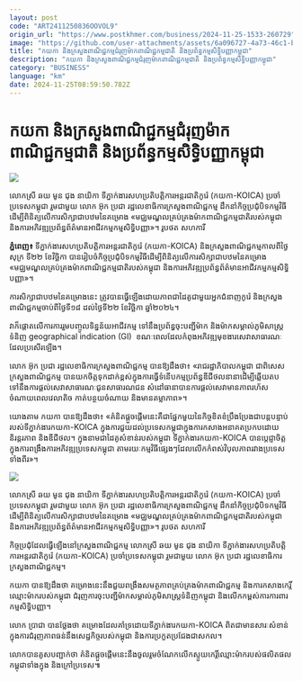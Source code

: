 ```yaml
---
layout: post
code: "ART2411250836OOVOL9"
origin_url: "https://www.postkhmer.com/business/2024-11-25-1533-260729"
image: "https://github.com/user-attachments/assets/6a096727-4a73-46c1-b355-8c06bc93b702"
title: "កយកា និង​ក្រសួង​ពាណិជ្ជកម្ម​ជំរុញ​ម៉ាក​ពាណិជ្ជកម្ម​ជាតិ និង​ប្រព័ន្ធ​កម្មសិទ្ធិ​បញ្ញា​កម្ពុជា"
description: "​​កយកា និង​ក្រសួង​ពាណិជ្ជកម្ម​ជំរុញ​ម៉ាក​ពាណិជ្ជកម្ម​ជាតិ និង​ប្រព័ន្ធ​កម្មសិទ្ធិ​បញ្ញា​កម្ពុជា​"
category: "BUSINESS"
language: "km"
date: 2024-11-25T08:59:50.782Z
---
```


# កយកា និង​ក្រសួង​ពាណិជ្ជកម្ម​ជំរុញ​ម៉ាក​ពាណិជ្ជកម្ម​ជាតិ និង​ប្រព័ន្ធ​កម្មសិទ្ធិ​បញ្ញា​កម្ពុជា

![](https://github.com/user-attachments/assets/e2a246ce-0ba8-4aae-9822-3afcfdc41833)

លោកស្រី ឆ​យ មូ​ន ជុង នាយិកា ទីភ្នាក់ងារ​សហប្រតិបត្តិ​ការ​អន្តរជាតិ​កូរ៉េ (​ក​យ​កា​-KOICA) ប្រចាំ​ប្រទេស​កម្ពុជា រួមជាមួយ លោក អ៊ុក ប្រជា រដ្ឋលេខាធិការ​ក្រសួងពាណិជ្ជកម្ម ដឹក​នាំ​កិច្ចប្រជុំ​បិទ​​កម្មវិធី​ដើម្បី​ពិនិត្យ​លើ​ការសិក្សា​ជាបឋម​នៃ​គម្រោង «​មជ្ឈមណ្ឌល​គ្រប់គ្រង​ម៉ាក​ពាណិជ្ជកម្ម​ជាតិ​របស់​កម្ពុជា និង​ការអភិវឌ្ឍ​ប្រព័ន្ធ​ព័ត៌មាន​អាជីវកម្ម​កម្មសិទ្ធិបញ្ញា​»​។ រូបថត សហការី​

**ភ្នំពេញ៖** ទីភ្នាក់ងារ​សហប្រតិបត្តិ​ការ​អន្តរជាតិ​កូរ៉េ (កយកា-KOICA) និង​ក្រសួង​ពាណិជ្ជកម្ម​កាល​ពី​ថ្ងៃ​សុក្រ ទី​២២ ខែវិច្ឆិកា បាន​រៀបចំ​កិច្ច​ប្រជុំ​បិទ​កម្មវិធី​ដើម្បី​ពិនិត្យ​លើ​ការ​សិក្សា​ជាបឋម​នៃ​គម្រោង «មជ្ឈមណ្ឌល​គ្រប់គ្រង​ម៉ាក​ពាណិជ្ជកម្ម​ជាតិ​របស់​កម្ពុជា និង​ការអភិវឌ្ឍ​ប្រព័ន្ធ​ព័ត៌មាន​អាជីវកម្ម​កម្មសិទ្ធិបញ្ញា»។

ការ​សិក្សា​ជាបឋម​នៃ​គម្រោង​នេះ ត្រូវបាន​ធ្វើឡើង​ដោយ​ភាពជា​ដៃគូ​ជាមួយ​អ្នកជំនាញ​កូរ៉េ និង​ក្រសួងពាណិជ្ជកម្ម​ចាប់ពី​ថ្ងៃទី​១៨ ដល់​ថ្ងៃទី​២២ ខែវិច្ឆិកា ឆ្នាំ​២០២៤​។​

​វា​ក៏​ផ្ដោតលើ​ការ​ការរួមបញ្ចូល​ទិន្នន័យ​អាជីវកម្ម ទៅនឹង​ប្រព័ន្ធ​ចុះបញ្ជី​ម៉ាក និង​ម៉ាក​សម្គាល់​ភូមិសាស្ត្រ​ទំនិញ geographical indication (GI)  ខណៈពេលដែល​កំពុង​អភិវឌ្ឍ​មុខងារ​សេវាសាធារណៈ​ដែល​ប្រសើរឡើង​។​

​លោក អ៊ុក ប្រជា រដ្ឋលេខាធិការ​ក្រសួងពាណិជ្ជកម្ម បានឱ្យដឹងថា​៖ «​រាជរដ្ឋាភិបាល​កម្ពុជា ជាពិសេស ក្រសួងពាណិជ្ជកម្ម បាន​យកចិត្តទុកដាក់​ខ្ពស់​ក្នុង​ការធ្វើ​ទំនើបកម្ម​ប្រព័ន្ធ​ឌីជីថល​នានា​ដើម្បី​ឆ្លើយតប​ទៅនឹង​ការផ្តល់​សេវាសាធារណៈ​ជូន​សាធារណជន សំដៅ​ធានាបាន​ការផ្តល់សេវា​មាន​ភាព​រហ័ស ចំណាយពេល​វេលា​តិច កាត់បន្ថយ​ចំណាយ និង​មាន​តម្លាភាព​»​។​

យោងតាម ក​យ​កា បានឱ្យដឹងថា​៖ «​គំនិត​ផ្តួចផ្តើម​នេះ​គឺជា​ផ្នែក​មួយ​នៃ​កិច្ចខិតខំ​ប្រឹងប្រែង​ជា​បន្តបន្ទាប់​របស់​ទីភ្នាក់ងារ​ក​យ​កា​-KOICA ក្នុង​ការជួយ​ដល់​ប្រទេស​កម្ពុជា​ក្នុង​ការកសាង​អនាគត​ប្រកបដោយ​និរន្តរភាព និង​ឌីជីថល​។ ក្នុងនាម​ជា​ដៃគូ​សំខាន់​របស់​កម្ពុជា ទីភ្នាក់ងារ​ក​យ​កា​-KOICA បាន​ប្តេជ្ញាចិត្ត​ក្នុងការ​ពង្រឹង​ការអភិវឌ្ឍ​ប្រទេស​កម្ពុជា តាមរយៈ​កម្មវិធី​ផ្សេងៗ​ដែល​លើក​កំពស់​វិបុលភាព​រវាង​ប្រទេស​ទាំងពីរ​»​។​

![](https://pppkhmer.sgp1.cdn.digitaloceanspaces.com/image/main/202411/25_11_2024_photo_2024_11_22_18_41_58.jpg)

លោកស្រី ឆ​យ មូ​ន ជុង នាយិកា ទីភ្នាក់ងារ​សហប្រតិបត្តិ​ការ​អន្តរជាតិ​កូរ៉េ (​ក​យ​កា​-KOICA) ប្រចាំ​ប្រទេស​កម្ពុជា រួមជាមួយ លោក អ៊ុក ប្រជា រដ្ឋលេខាធិការ​ក្រសួងពាណិជ្ជកម្ម ដឹក​នាំ​កិច្ចប្រជុំ​បិទ​​កម្មវិធី​ដើម្បី​ពិនិត្យ​លើ​ការសិក្សា​ជាបឋម​នៃ​គម្រោង «​មជ្ឈមណ្ឌល​គ្រប់គ្រង​ម៉ាក​ពាណិជ្ជកម្ម​ជាតិ​របស់​កម្ពុជា និង​ការអភិវឌ្ឍ​ប្រព័ន្ធ​ព័ត៌មាន​អាជីវកម្ម​កម្មសិទ្ធិបញ្ញា​»​។ រូបថត សហការី​

កិច្ចប្រជុំ​ដែល​ធ្វើឡើង​នៅ​ក្រសួងពាណិជ្ជកម្ម លោកស្រី ឆ​យ មូ​ន ជុង នាយិកា ទីភ្នាក់ងារ​សហប្រតិបត្តិ​ការ​អន្តរជាតិ​កូរ៉េ (​ក​យ​កា​-KOICA) ប្រចាំ​ប្រទេស​កម្ពុជា រួមជាមួយ លោក អ៊ុក ប្រជា រដ្ឋលេខាធិការ​ក្រសួងពាណិជ្ជកម្ម​។

ក​យ​កា បានឱ្យដឹងថា គម្រោង​នេះ​នឹង​ជួយ​ពង្រឹងសមត្ថភាព​គ្រប់គ្រង​ម៉ាក​ពាណិជ្ជកម្ម និង​ការកសាង​កេរ្តិ៍ឈ្មោះ​ម៉ាក​របស់​កម្ពុជា ជំរុញ​ការចុះបញ្ជី​ម៉ាក​សម្គាល់​ភូមិសាស្ត្រ​ទំនិញ​កម្ពុជា និង​លើកកម្ពស់​ការការពារ​កម្មសិទ្ធិបញ្ញា​។​

​លោក ប្រា​ជា បាន​ថ្លែងថា គម្រោង​ដែល​គាំទ្រ​ដោយ​ទីភ្នាក់ងារ​ក​យ​កា​-KOICA ពិត​ជាមាន​សារៈសំខាន់ ក្នុងការ​ជំរុញ​ភាព​ធន់​នឹង​សេដ្ឋកិច្ច​របស់​កម្ពុជា និង​ការប្រកួតប្រជែង​ជាស​កល​។

លោក​បាន​គូសបញ្ជាក់ថា គំនិត​ផ្ដួចផ្ដើម​នេះ​នឹង​ចូលរួមចំណែក​លើកស្ទួយ​កេរ្តិ៍ឈ្មោះ​ម៉ាក​របស់​ផលិតផល​កម្ពុជា​ទាំង​ក្នុង និង​ក្រៅប្រទេស៕